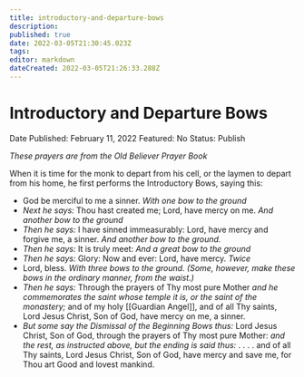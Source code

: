 ```yaml
---
title: introductory-and-departure-bows
description: 
published: true
date: 2022-03-05T21:30:45.023Z
tags: 
editor: markdown
dateCreated: 2022-03-05T21:26:33.288Z
---
```


# Introductory and Departure Bows

Date Published: February 11, 2022
Featured: No
Status: Publish

*These prayers are from the Old Believer Prayer Book*

When it is time for the monk to depart from his cell, or the laymen to depart from his home, he first performs the Introductory Bows, saying this:

- God be merciful to me a sinner. *With one bow to the ground*
- *Next he says:* Thou hast created me; Lord, have mercy on me. *And another bow to the ground*
- *Then he says:* I have sinned immeasurably: Lord, have mercy and forgive me, a sinner. *And another bow to the ground.*
- *Then he says:* It is truly meet: *And a great bow to the ground*
- *Then he says:* Glory: Now and ever: Lord, have mercy. *Twice*
- Lord, bless. *With three bows to the ground. (Some, however, make these bows in the ordinary manner, from the waist.)*
- *Then he says:* Through the prayers of Thy most pure Mother *and he commemorates the saint whose temple it is, or the saint of the monastery;* and of my holy [[Guardian Angel]], and of all Thy saints, Lord Jesus Christ, Son of God, have mercy on me, a sinner.
- *But some say the Dismissal of the Beginning Bows thus:* Lord Jesus Christ, Son of God, through the prayers of Thy most pure Mother: *and the rest, as instructed above, but the ending is said thus:* . . . . and of all Thy saints, Lord Jesus Christ, Son of God, have mercy and save me, for Thou art Good and lovest mankind.
